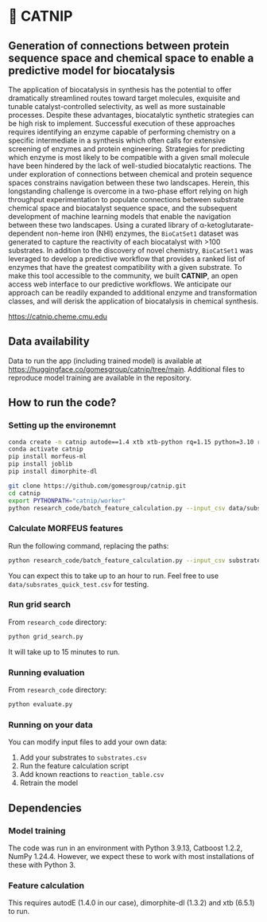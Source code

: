 # 🌿 CATNIP

## Generation of connections between protein sequence space and chemical space to enable a predictive model for biocatalysis
The application of biocatalysis in synthesis has the potential to offer dramatically streamlined routes toward target molecules, exquisite and tunable catalyst-controlled selectivity, as well as more sustainable processes. Despite these advantages, biocatalytic synthetic strategies can be high risk to implement. Successful execution of these approaches requires identifying an enzyme capable of performing chemistry on a specific intermediate in a synthesis which often calls for extensive screening of enzymes and protein engineering. Strategies for predicting which enzyme is most likely to be compatible with a given small molecule have been hindered by the lack of well-studied biocatalytic reactions. The under exploration of connections between chemical and protein sequence spaces constrains navigation between these two landscapes. Herein, this longstanding challenge is overcome in a two-phase effort relying on high throughput experimentation to populate connections between substrate chemical space and biocatalyst sequence space, and the subsequent development of machine learning models that enable the navigation between these two landscapes. Using a curated library of α-ketoglutarate-dependent non-heme iron (NHI) enzymes, the <code>BioCatSet1</code> dataset was generated to capture the reactivity of each biocatalyst with >100 substrates. In addition to the discovery of novel chemistry, <code>BioCatSet1</code> was leveraged to develop a predictive workflow that provides a ranked list of enzymes that have the greatest compatibility with a given substrate. To make this tool accessible to the community, we built <b>CATNIP</b>, an open access web interface to our predictive workflows. We anticipate our approach can be readily expanded to additional enzyme and transformation classes, and will derisk the application of biocatalysis in chemical synthesis.

https://catnip.cheme.cmu.edu

## Data availability
Data to run the app (including trained model) is available at https://huggingface.co/gomesgroup/catnip/tree/main. Additional files to reproduce model training are available in the repository.

## How to run the code?
### Setting up the environemnt
```bash
conda create -n catnip autode==1.4 xtb xtb-python rq=1.15 python=3.10 rdkit=2022.09.5 -c conda-forge
conda activate catnip
pip install morfeus-ml
pip install joblib
pip install dimorphite-dl

git clone https://github.com/gomesgroup/catnip.git
cd catnip
export PYTHONPATH="catnip/worker"
python research_code/batch_feature_calculation.py --input_csv data/subsrates_quick_test.csv --output_csv features.csv
```

### Calculate MORFEUS features
Run the following command, replacing the paths:
```bash
python research_code/batch_feature_calculation.py --input_csv substrates.csv --output_csv features.csv
```
You can expect this to take up to an hour to run. Feel free to use `data/subsrates_quick_test.csv` for testing.

### Run grid search
From `research_code` directory:
```bash
python grid_search.py
```
It will take up to 15 minutes to run.

### Running evaluation
From `research_code` directory:
```bash
python evaluate.py
```

### Running on your data
You can modify input files to add your own data:
1. Add your substrates to `substrates.csv`
2. Run the feature calculation script
3. Add known reactions to `reaction_table.csv`
4. Retrain the model

## Dependencies
### Model training
The code was run in an environment with Python 3.9.13, Catboost 1.2.2, NumPy 1.24.4. However, we expect these to work with most installations of these with Python 3.

### Feature calculation
This requires autodE (1.4.0 in our case), dimorphite-dl (1.3.2) and xtb (6.5.1) to run.

